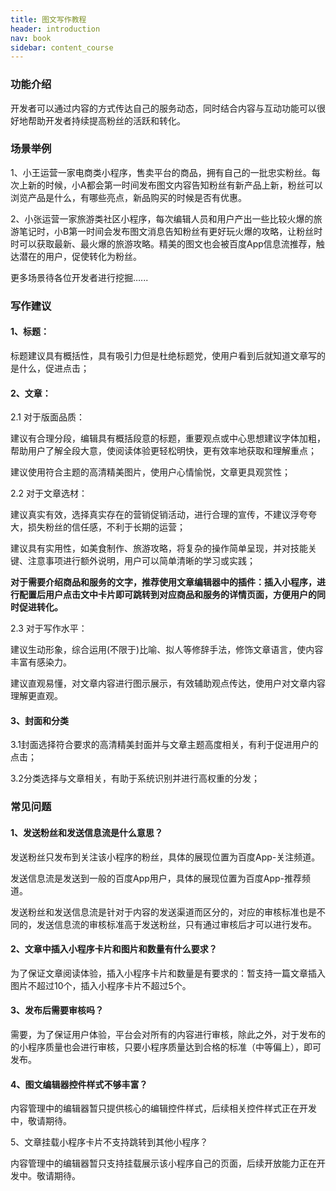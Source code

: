 ```yaml
---
title: 图文写作教程
header: introduction
nav: book
sidebar: content_course
---
```


 

### 功能介绍

开发者可以通过内容的方式传达自己的服务动态，同时结合内容与互动功能可以很好地帮助开发者持续提高粉丝的活跃和转化。

### 场景举例

1、小王运营一家电商类小程序，售卖平台的商品，拥有自己的一批忠实粉丝。每次上新的时候，小A都会第一时间发布图文内容告知粉丝有新产品上新，粉丝可以浏览产品是什么，有哪些亮点，新品购买的时候是否有优惠。

2、小张运营一家旅游类社区小程序，每次编辑人员和用户产出一些比较火爆的旅游笔记时，小B第一时间会发布图文消息告知粉丝有更好玩火爆的攻略，让粉丝时时可以获取最新、最火爆的旅游攻略。精美的图文也会被百度App信息流推荐，触达潜在的用户，促使转化为粉丝。

更多场景待各位开发者进行挖掘…...

### 写作建议

#### 1、标题：

标题建议具有概括性，具有吸引力但是杜绝标题党，使用户看到后就知道文章写的是什么，促进点击；

#### 2、文章：

2.1 对于版面品质：

建议有合理分段，编辑具有概括段意的标题，重要观点或中心思想建议字体加粗，帮助用户了解全段大意，使阅读体验更轻松明快，更有效率地获取和理解重点；

建议使用符合主题的高清精美图片，使用户心情愉悦，文章更具观赏性；

2.2 对于文章选材：

建议真实有效，选择真实存在的营销促销活动，进行合理的宣传，不建议浮夸夸大，损失粉丝的信任感，不利于长期的运营；

建议具有实用性，如美食制作、旅游攻略，将复杂的操作简单呈现，并对技能关键、注意事项进行额外说明，用户可以简单清晰的学习或实践；

**对于需要介绍商品和服务的文字，推荐使用文章编辑器中的插件：插入小程序，进行配置后用户点击文中卡片即可跳转到对应商品和服务的详情页面，方便用户的同时促进转化。**

2.3 对于写作水平：

建议生动形象，综合运用(不限于)比喻、拟人等修辞手法，修饰文章语言，使内容丰富有感染力。

建议直观易懂，对文章内容进行图示展示，有效辅助观点传达，使用户对文章内容理解更直观。

#### 3、封面和分类

3.1封面选择符合要求的高清精美封面并与文章主题高度相关，有利于促进用户的点击；

3.2分类选择与文章相关，有助于系统识别并进行高权重的分发；

### 常见问题

#### 1、发送粉丝和发送信息流是什么意思？

发送粉丝只发布到关注该小程序的粉丝，具体的展现位置为百度App-关注频道。

发送信息流是发送到一般的百度App用户，具体的展现位置为百度App-推荐频道。

发送粉丝和发送信息流是针对于内容的发送渠道而区分的，对应的审核标准也是不同的，发送信息流的审核标准高于发送粉丝，只有通过审核后才可以进行发布。

#### 2、文章中插入小程序卡片和图片和数量有什么要求？

为了保证文章阅读体验，插入小程序卡片和数量是有要求的：暂支持一篇文章插入图片不超过10个，插入小程序卡片不超过5个。

#### 3、发布后需要审核吗？

需要，为了保证用户体验，平台会对所有的内容进行审核，除此之外，对于发布的的小程序质量也会进行审核，只要小程序质量达到合格的标准（中等偏上），即可发布。

#### 4、图文编辑器控件样式不够丰富？

内容管理中的编辑器暂只提供核心的编辑控件样式，后续相关控件样式正在开发中，敬请期待。

5、文章挂载小程序卡片不支持跳转到其他小程序？

内容管理中的编辑器暂只支持挂载展示该小程序自己的页面，后续开放能力正在开发中。敬请期待。